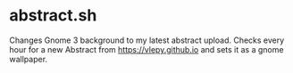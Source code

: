 # abstract.sh
Changes Gnome 3 background to my latest abstract upload.
Checks every hour for a new Abstract from https://vlepy.github.io and sets it as a gnome wallpaper.
